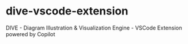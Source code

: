 # dive-vscode-extension
DIVE - Diagram Illustration &amp; Visualization Engine - VSCode Extension powered by Copilot
